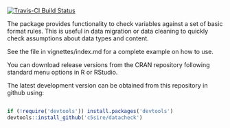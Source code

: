 [![Travis-CI Build Status](https://travis-ci.org/c5sire/datacheck.png?branch=master)](https://travis-ci.org/c5sire/datacheck)

<!-- README.md is generated from README.Rmd. Please edit that file -->
The package provides functionality to check variables against a set of basic format rules. This is useful in data migration or data cleaning to quickly check assumptions about data types and content.

See the file in vignettes/index.md for a complete example on how to use.

You can download release versions from the CRAN repository following standard menu options in R or RStudio.

The latest development version can be obtained from this repository in github using:

``` r

if (!require('devtools')) install.packages('devtools')
devtools::install_github('c5sire/datacheck')
```
